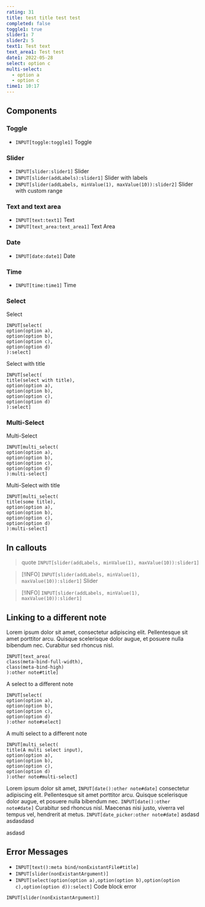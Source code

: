 ```yaml
---
rating: 31
title: test title test test
completed: false
toggle1: true
slider1: 7
slider2: 5
text1: Test text
text_area1: Test test
date1: 2022-05-28
select: option c
multi-select:
  - option a
  - option c
time1: 10:17
---
```


## Components
### Toggle
- `INPUT[toggle:toggle1]` Toggle

### Slider
- `INPUT[slider:slider1]` Slider
- `INPUT[slider(addLabels):slider1]` Slider with labels
- `INPUT[slider(addLabels, minValue(1), maxValue(10)):slider2]` Slider with custom range

### Text and text area
- `INPUT[text:text1]` Text
- `INPUT[text_area:text_area1]` Text Area

### Date
- `INPUT[date:date1]` Date

### Time
- `INPUT[time:time1]` Time

### Select
Select
```meta-bind
INPUT[select(
option(option a),
option(option b),
option(option c),
option(option d)
):select]
```

Select with title
```meta-bind
INPUT[select(
title(select with title),
option(option a),
option(option b),
option(option c),
option(option d)
):select]
```

### Multi-Select
Multi-Select
```meta-bind
INPUT[multi_select(
option(option a),
option(option b),
option(option c),
option(option d)
):multi-select]
```

Multi-Select with title
```meta-bind
INPUT[multi_select(
title(some title),
option(option a),
option(option b),
option(option c),
option(option d)
):multi-select]
```

## In callouts
> quote
> `INPUT[slider(addLabels, minValue(1), maxValue(10)):slider1]`

> [!INFO]
> `INPUT[slider(addLabels, minValue(1), maxValue(10)):slider1]` Slider

> [!INFO]
> `INPUT[slider(addLabels, minValue(1), maxValue(10)):slider1]`

## Linking to a different note
Lorem ipsum dolor sit amet, consectetur adipiscing elit. Pellentesque sit amet porttitor arcu. Quisque scelerisque dolor augue, et posuere nulla bibendum nec. Curabitur sed rhoncus nisl.

```meta-bind
INPUT[text_area(
class(meta-bind-full-width),
class(meta-bind-high)
):other note#title]
```

A select to a different note
```meta-bind
INPUT[select(
option(option a),
option(option b),
option(option c),
option(option d)
):other note#select]
```

A multi select to a different note
```meta-bind
INPUT[multi_select(
title(A multi select input),
option(option a),
option(option b),
option(option c),
option(option d)
):other note#multi-select]
```

Lorem ipsum dolor sit amet, `INPUT[date():other note#date]` consectetur adipiscing elit. Pellentesque sit amet porttitor arcu. Quisque scelerisque dolor augue, et posuere nulla bibendum nec. `INPUT[date():other note#date]` Curabitur sed rhoncus nisl. Maecenas nisi justo, viverra vel tempus vel, hendrerit at metus. `INPUT[date_picker:other note#date]`  asdasd asdasdasd

asdasd

## Error Messages
- `INPUT[text():meta bind/nonExistantFile#title]`
- `INPUT[slider(nonExistantArgument)]`
- `INPUT[select(option(option a),option(option b),option(option c),option(option d)):select]`
Code block error
```meta-bind
INPUT[slider(nonExistantArgument)]
```
